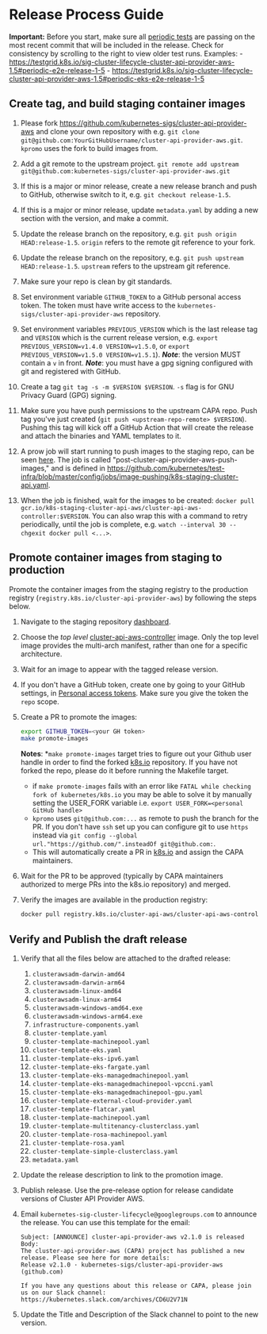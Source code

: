 # Release Process Guide

**Important:** Before you start, make sure all [periodic tests](https://testgrid.k8s.io/sig-cluster-lifecycle-cluster-api-provider-aws) are passing on the most recent commit that will be included in the release. Check for consistency by scrolling to the right to view older test runs.
    Examples:
    - <https://testgrid.k8s.io/sig-cluster-lifecycle-cluster-api-provider-aws-1.5#periodic-e2e-release-1-5>
    - <https://testgrid.k8s.io/sig-cluster-lifecycle-cluster-api-provider-aws-1.5#periodic-eks-e2e-release-1-5>

## Create tag, and build staging container images

1. Please fork <https://github.com/kubernetes-sigs/cluster-api-provider-aws> and clone your own repository with e.g. `git clone git@github.com:YourGitHubUsername/cluster-api-provider-aws.git`. `kpromo` uses the fork to build images from.
1. Add a git remote to the upstream project. `git remote add upstream git@github.com:kubernetes-sigs/cluster-api-provider-aws.git`
1. If this is a major or minor release, create a new release branch and push to GitHub, otherwise switch to it, e.g. `git checkout release-1.5`.
1. If this is a major or minor release, update `metadata.yaml` by adding a new section with the version, and make a commit.
1. Update the release branch on the repository, e.g. `git push origin HEAD:release-1.5`. `origin` refers to the remote git reference to your fork.
1. Update the release branch on the repository, e.g. `git push upstream HEAD:release-1.5`. `upstream` refers to the upstream git reference.
1. Make sure your repo is clean by git standards.
1. Set environment variable `GITHUB_TOKEN` to a GitHub personal access token. The token must have write access to the `kubernetes-sigs/cluster-api-provider-aws` repository.
1. Set environment variables `PREVIOUS_VERSION` which is the last release tag and `VERSION` which is the current release version, e.g. `export PREVIOUS_VERSION=v1.4.0 VERSION=v1.5.0`, or `export PREVIOUS_VERSION=v1.5.0 VERSION=v1.5.1`).
    _**Note**_: the version MUST contain a `v` in front.
    _**Note**_: you must have a gpg signing configured with git and registered with GitHub.

1. Create a tag `git tag -s -m $VERSION $VERSION`. `-s` flag is for GNU Privacy Guard (GPG) signing.
1. Make sure you have push permissions to the upstream CAPA repo. Push tag you've just created (`git push <upstream-repo-remote> $VERSION`). Pushing this tag will kick off a GitHub Action that will create the release and attach the binaries and YAML templates to it.
1. A prow job will start running to push images to the staging repo, can be seen [here](https://testgrid.k8s.io/sig-cluster-lifecycle-image-pushes#post-cluster-api-provider-aws-push-images). The job is called "post-cluster-api-provider-aws-push-images," and is defined in <https://github.com/kubernetes/test-infra/blob/master/config/jobs/image-pushing/k8s-staging-cluster-api.yaml>.
1. When the job is finished, wait for the images to be created: `docker pull gcr.io/k8s-staging-cluster-api-aws/cluster-api-aws-controller:$VERSION`. You can also wrap this with a command to retry periodically, until the job is complete, e.g. `watch --interval 30 --chgexit docker pull <...>`.

## Promote container images from staging to production

Promote the container images from the staging registry to the production registry (`registry.k8s.io/cluster-api-provider-aws`) by following the steps below.

1. Navigate to the staging repository [dashboard](https://console.cloud.google.com/gcr/images/k8s-staging-cluster-api-aws/GLOBAL).
2. Choose the _top level_ [cluster-api-aws-controller](https://console.cloud.google.com/gcr/images/k8s-staging-cluster-api-aws/GLOBAL/cluster-api-aws-controller?gcrImageListsize=30) image. Only the top level image provides the multi-arch manifest, rather than one for a specific architecture.
3. Wait for an image to appear with the tagged release version.
4. If you don't have a GitHub token, create one by going to your GitHub settings, in [Personal access tokens](https://github.com/settings/tokens). Make sure you give the token the `repo` scope.
5. Create a PR to promote the images:

    ```bash
    export GITHUB_TOKEN=<your GH token>
    make promote-images
    ```

    **Notes**:
     *`make promote-images` target tries to figure out your Github user handle in order to find the forked [k8s.io](https://github.com/kubernetes/k8s.io) repository.
          If you have not forked the repo, please do it before running the Makefile target.
     * if `make promote-images` fails with an error like `FATAL while checking fork of kubernetes/k8s.io` you may be able to solve it by manually setting the USER_FORK variable i.e.  `export USER_FORK=<personal GitHub handle>`
     * `kpromo` uses `git@github.com:...` as remote to push the branch for the PR. If you don't have `ssh` set up you can configure
       git to use `https` instead via `git config --global url."https://github.com/".insteadOf git@github.com:`.
     * This will automatically create a PR in [k8s.io](https://github.com/kubernetes/k8s.io) and assign the CAPA maintainers.
6. Wait for the PR to be approved (typically by CAPA maintainers authorized to merge PRs into the k8s.io repository) and merged.
7. Verify the images are available in the production registry:

    ```bash
    docker pull registry.k8s.io/cluster-api-aws/cluster-api-aws-controller:${VERSION}
    ```


## Verify and Publish the draft release

1. Verify that all the files below are attached to the drafted release:
    1. `clusterawsadm-darwin-amd64`
    1. `clusterawsadm-darwin-arm64`
    1. `clusterawsadm-linux-amd64`
    1. `clusterawsadm-linux-arm64`
    1. `clusterawsadm-windows-amd64.exe`
    1. `clusterawsadm-windows-arm64.exe`
    1. `infrastructure-components.yaml`
    1. `cluster-template.yaml`
    1. `cluster-template-machinepool.yaml`
    1. `cluster-template-eks.yaml`
    1. `cluster-template-eks-ipv6.yaml`
    1. `cluster-template-eks-fargate.yaml`
    1. `cluster-template-eks-managedmachinepool.yaml`
    1. `cluster-template-eks-managedmachinepool-vpccni.yaml`
    1. `cluster-template-eks-managedmachinepool-gpu.yaml`
    1. `cluster-template-external-cloud-provider.yaml`
    1. `cluster-template-flatcar.yaml`
    1. `cluster-template-machinepool.yaml`
    1. `cluster-template-multitenancy-clusterclass.yaml`
    1. `cluster-template-rosa-machinepool.yaml`
    1. `cluster-template-rosa.yaml`
    1. `cluster-template-simple-clusterclass.yaml`
    1. `metadata.yaml`
1. Update the release description to link to the promotion image.
1. Publish release. Use the pre-release option for release candidate versions of Cluster API Provider AWS.
1. Email `kubernetes-sig-cluster-lifecycle@googlegroups.com` to announce the release. You can use this template for the email:

    ```
    Subject: [ANNOUNCE] cluster-api-provider-aws v2.1.0 is released
    Body:
    The cluster-api-provider-aws (CAPA) project has published a new release. Please see here for more details:
    Release v2.1.0 · kubernetes-sigs/cluster-api-provider-aws (github.com)

    If you have any questions about this release or CAPA, please join us on our Slack channel:
    https://kubernetes.slack.com/archives/CD6U2V71N
    ```

1. Update the Title and Description of the Slack channel to point to the new version.
